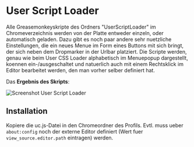# User Script Loader
Alle Greasemonkeyskripte des Ordners "UserScriptLoader" im Chromeverzeichnis werden von der Platte entweder einzeln, oder 
automatisch geladen. Dazu gibt es noch paar andere sehr nuetzliche Einstellungen, die ein neues Menue im Form eines Buttons mit 
sich bringt, der sich neben dem Dropmarker in der Urlbar platziert. Die Scripte werden, genau wie beim User CSS Loader 
alphabetisch im Menuepopup dargestellt, koennen ein-/ausgeschaltet und natuerlich auch mit einem Rechtsklick im Editor 
bearbeitet werden, den man vorher selber definiert hat.

Das **Ergebnis des Skripts**:

![Screenshot User Script Loader](https://github.com/ardiman/userChrome.js/raw/master/userscriptloader/scr_userscriptloader.png)

## Installation
Kopiere die uc.js-Datei in den Chromeordner des Profils. 
Evtl. muss ueber `about:config` noch der externe Editor definiert (Wert fuer `view_source.editor.path` eintragen) werden.

